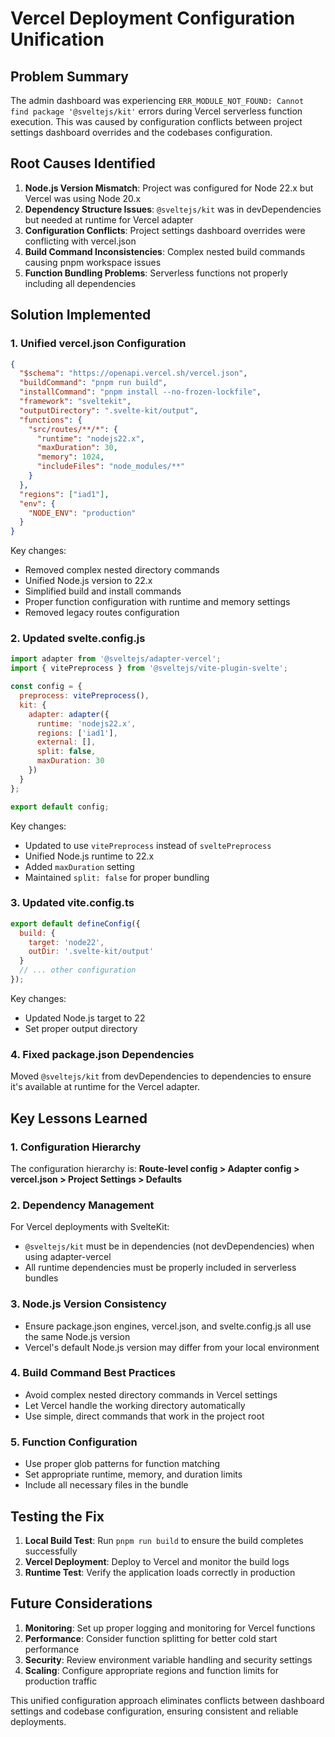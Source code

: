 # Vercel Deployment Configuration Unification

## Problem Summary

The admin dashboard was experiencing `ERR_MODULE_NOT_FOUND: Cannot find package '@sveltejs/kit'` errors during Vercel serverless function execution. This was caused by configuration conflicts between project settings dashboard overrides and the codebases configuration.

## Root Causes Identified

1. **Node.js Version Mismatch**: Project was configured for Node 22.x but Vercel was using Node 20.x
2. **Dependency Structure Issues**: `@sveltejs/kit` was in devDependencies but needed at runtime for Vercel adapter
3. **Configuration Conflicts**: Project settings dashboard overrides were conflicting with vercel.json
4. **Build Command Inconsistencies**: Complex nested build commands causing pnpm workspace issues
5. **Function Bundling Problems**: Serverless functions not properly including all dependencies

## Solution Implemented

### 1. Unified vercel.json Configuration

```json
{
  "$schema": "https://openapi.vercel.sh/vercel.json",
  "buildCommand": "pnpm run build",
  "installCommand": "pnpm install --no-frozen-lockfile",
  "framework": "sveltekit",
  "outputDirectory": ".svelte-kit/output",
  "functions": {
    "src/routes/**/*": {
      "runtime": "nodejs22.x",
      "maxDuration": 30,
      "memory": 1024,
      "includeFiles": "node_modules/**"
    }
  },
  "regions": ["iad1"],
  "env": {
    "NODE_ENV": "production"
  }
}
```

Key changes:
- Removed complex nested directory commands
- Unified Node.js version to 22.x
- Simplified build and install commands
- Proper function configuration with runtime and memory settings
- Removed legacy routes configuration

### 2. Updated svelte.config.js

```javascript
import adapter from '@sveltejs/adapter-vercel';
import { vitePreprocess } from '@sveltejs/vite-plugin-svelte';

const config = {
  preprocess: vitePreprocess(),
  kit: {
    adapter: adapter({
      runtime: 'nodejs22.x',
      regions: ['iad1'],
      external: [],
      split: false,
      maxDuration: 30
    })
  }
};

export default config;
```

Key changes:
- Updated to use `vitePreprocess` instead of `sveltePreprocess`
- Unified Node.js runtime to 22.x
- Added `maxDuration` setting
- Maintained `split: false` for proper bundling

### 3. Updated vite.config.ts

```javascript
export default defineConfig({
  build: {
    target: 'node22',
    outDir: '.svelte-kit/output'
  }
  // ... other configuration
});
```

Key changes:
- Updated Node.js target to 22
- Set proper output directory

### 4. Fixed package.json Dependencies

Moved `@sveltejs/kit` from devDependencies to dependencies to ensure it's available at runtime for the Vercel adapter.

## Key Lessons Learned

### 1. Configuration Hierarchy
The configuration hierarchy is:
**Route-level config > Adapter config > vercel.json > Project Settings > Defaults**

### 2. Dependency Management
For Vercel deployments with SvelteKit:
- `@sveltejs/kit` must be in dependencies (not devDependencies) when using adapter-vercel
- All runtime dependencies must be properly included in serverless bundles

### 3. Node.js Version Consistency
- Ensure package.json engines, vercel.json, and svelte.config.js all use the same Node.js version
- Vercel's default Node.js version may differ from your local environment

### 4. Build Command Best Practices
- Avoid complex nested directory commands in Vercel settings
- Let Vercel handle the working directory automatically
- Use simple, direct commands that work in the project root

### 5. Function Configuration
- Use proper glob patterns for function matching
- Set appropriate runtime, memory, and duration limits
- Include all necessary files in the bundle

## Testing the Fix

1. **Local Build Test**: Run `pnpm run build` to ensure the build completes successfully
2. **Vercel Deployment**: Deploy to Vercel and monitor the build logs
3. **Runtime Test**: Verify the application loads correctly in production

## Future Considerations

1. **Monitoring**: Set up proper logging and monitoring for Vercel functions
2. **Performance**: Consider function splitting for better cold start performance
3. **Security**: Review environment variable handling and security settings
4. **Scaling**: Configure appropriate regions and function limits for production traffic

This unified configuration approach eliminates conflicts between dashboard settings and codebase configuration, ensuring consistent and reliable deployments.